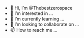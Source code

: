 - 👋 Hi, I’m @Thebestzerospace
- 👀 I’m interested in ...
- 🌱 I’m currently learning ...
- 💞️ I’m looking to collaborate on ...
- 📫 How to reach me ...

<!---
Thebestzerospace/Thebestzerospace is a ✨ special ✨ repository because its `README.md` (this file) appears on your GitHub profile.
You can click the Preview link to take a look at your changes.
--->
